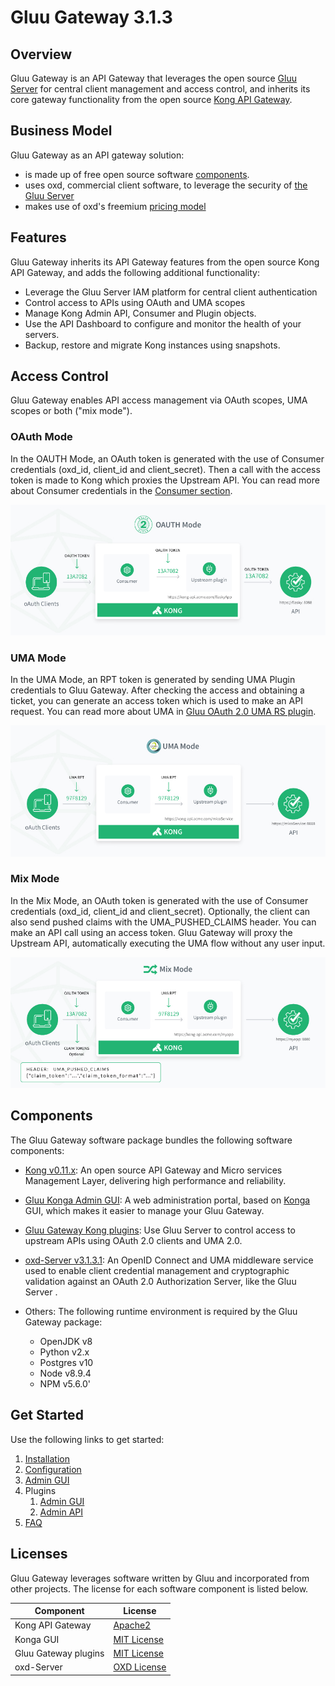 # Gluu Gateway 3.1.3

## Overview

Gluu Gateway is an API Gateway that leverages the open source [Gluu Server](https://gluu.org/) for central client management and access control, and inherits its core gateway functionality from the open source [Kong API Gateway](https://konghq.com/kong-community-edition/). 
    

## Business Model
Gluu Gateway as an API gateway solution:

- is made up of free open source software [components](#components).
- uses oxd, commercial client software, to leverage the security of [the Gluu Server](https://gluu.org/docs/ce/3.1.3/)
- makes use of oxd's freemium [pricing model](https://gluu.org/docs/oxd/3.1.3.1/#pricing-billing)


## Features
Gluu Gateway inherits its API Gateway features from the open source Kong API Gateway, and adds the following additional functionality:

- Leverage the Gluu Server IAM platform for central client authentication
- Control access to APIs using OAuth and UMA scopes
- Manage Kong Admin API, Consumer and Plugin objects.
- Use the API Dashboard to configure and monitor the health of your servers.
- Backup, restore and migrate Kong instances using snapshots.    

## Access Control
Gluu Gateway enables API access management via OAuth scopes, UMA scopes or both ("mix mode"). 

### OAuth Mode
In the OAUTH Mode, an OAuth token is generated with the use of Consumer credentials (oxd_id, client_id and client_secret). Then a call with the access token is made to Kong which proxies the Upstream API. You can read more about Consumer credentials in the [Consumer section](./admin-gui.md#consumers).

![](img/diagram-oauth-mode.jpg)

### UMA Mode
In the UMA Mode, an RPT token is generated by sending UMA Plugin credentials to Gluu Gateway. After checking the access and obtaining a ticket, you can generate an access token which is used to make an API request. You can read more about UMA in [Gluu OAuth 2.0 UMA RS plugin](./plugin/api.md#gluu-oauth-20-uma-rs-plugin).

![](img/diagram-uma-mode.jpg)

### Mix Mode
In the Mix Mode, an OAuth token is generated with the use of Consumer credentials (oxd_id, client_id and client_secret). Optionally, the client can also send pushed claims with the UMA_PUSHED_CLAIMS header. You can make an API call using an access token. Gluu Gateway will proxy the Upstream API, automatically executing the UMA flow without any user input.

![](img/diagram-mix-mode.jpg)

## <a name="components"></a>Components

The Gluu Gateway software package bundles the following software components:

- [Kong v0.11.x](https://getkong.org): An open source API Gateway and Micro services Management Layer, delivering high performance and reliability.

- [Gluu Konga Admin GUI](https://github.com/GluuFederation/gluu-gateway/tree/master/konga): A web administration portal, based on [Konga](https://github.com/pantsel/konga) GUI, which makes it easier to manage your Gluu Gateway.

- [Gluu Gateway Kong plugins](https://github.com/GluuFederation/gluu-gateway): Use Gluu Server to control access to upstream APIs using OAuth 2.0 clients and UMA 2.0.

- [oxd-Server v3.1.3.1](https://oxd.gluu.org): An OpenID Connect and UMA middleware service used to enable client credential management and cryptographic validation against an OAuth 2.0 Authorization Server, like the Gluu Server .

- Others: The following runtime environment is required by the Gluu Gateway package: 
    - OpenJDK v8
    - Python v2.x
    - Postgres v10
    - Node v8.9.4
    - NPM v5.6.0'
    
    
## Get Started

Use the following links to get started:  

1. [Installation](./installation.md)
1. [Configuration](./configuration.md)
1. [Admin GUI](./admin-gui.md)
1. Plugins
    1. [Admin GUI](./plugin/gui.md)
    2. [Admin API](./plugin/api.md)
1. [FAQ](./faq.md)

## Licenses

Gluu Gateway leverages software written by Gluu and incorporated from other projects. The license for each software component is listed below.

| Component | License |
|-----------|---------|
| Kong API Gateway | [Apache2]( http://www.apache.org/licenses/LICENSE-2.0) |
| Konga GUI | [MIT License](http://opensource.org/licenses/MIT) |
| Gluu Gateway plugins | [MIT License](http://opensource.org/licenses/MIT) |
| oxd-Server | [OXD License](https://github.com/GluuFederation/oxd/blob/master/LICENSE) |
